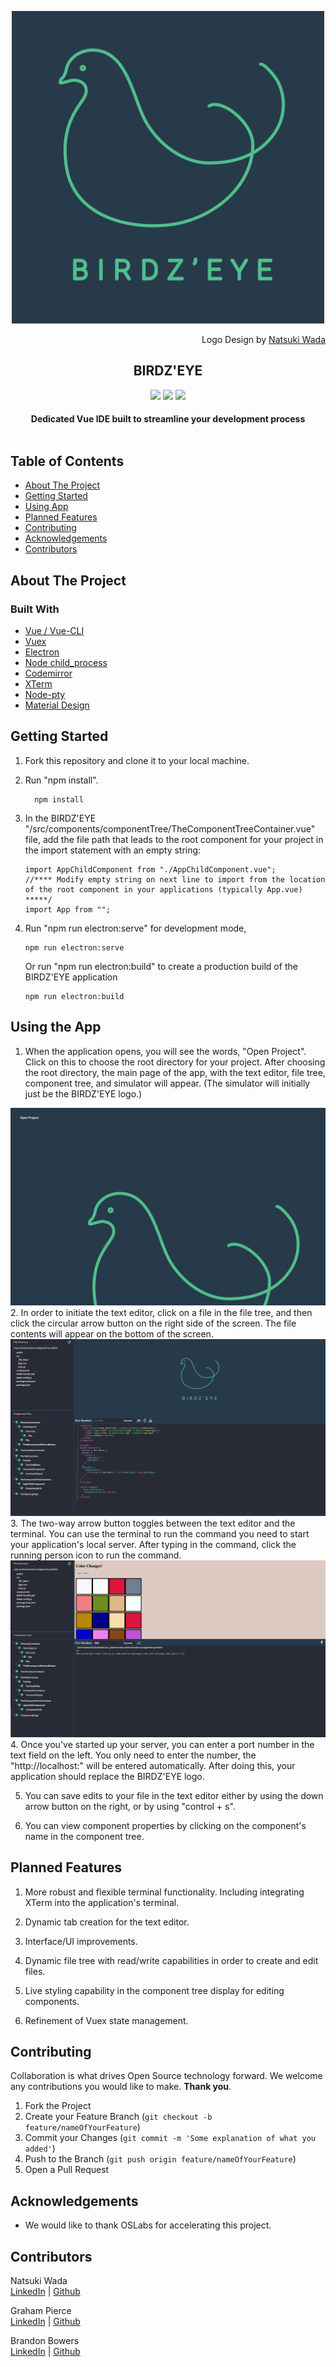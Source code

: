 <p align="center">
 <img src="https://github.com/oslabs-beta/vuety/raw/dev/src/assets/birdzeye.png" alt="BIRDZ'EYE logo" width="500" height="500">
</p>
<p align="right">Logo Design by <a href="https://github.com/wachka06">Natsuki Wada</a></p>
<h2 align="center">BIRDZ'EYE</h2>

<div align="center">
<img src="https://img.shields.io/github/license/oslabs-beta/vuety">
<img src="https://img.shields.io/github/last-commit/oslabs-beta/vuety">
<img src="https://img.shields.io/github/stars/oslabs-beta/vuety?style=social">
</div>

<h4 align="center"> Dedicated Vue IDE built to streamline your development process 
  <br> 
  <br>
</h4>

<!-- ABOUT THE PROJECT -->

## Table of Contents

- [About The Project](#about-the-project)
- [Getting Started](#getting-started)
- [Using App](#using-app)
- [Planned Features](#planned-features)
- [Contributing](#contributing)
- [Acknowledgements](#acknowledgements)
- [Contributors](#contributors)

## About The Project

### Built With

- [Vue / Vue-CLI](https://vuejs.org/)
- [Vuex](https://next.vuex.vuejs.org/)
- [Electron](https://www.electronjs.org/docs)
- [Node child_process](https://nodejs.org/api/child_process.html)
- [Codemirror](https://codemirror.net/)
- [XTerm](https://xtermjs.org/)
- [Node-pty](https://github.com/microsoft/node-pty)
- [Material Design](https://material.io/design)

## Getting Started

1. Fork this repository and clone it to your local machine.
2. Run "npm install".
   ```
     npm install
   ```
3. In the BIRDZ'EYE "/src/components/componentTree/TheComponentTreeContainer.vue" file, add the file path that leads to the root component for your project in the import statement with an empty string:

   ```
   import AppChildComponent from "./AppChildComponent.vue";
   //**** Modify empty string on next line to import from the location of the root component in your applications (typically App.vue) *****/
   import App from "";
   ```

4)  Run "npm run electron:serve" for development mode,

    ```
    npm run electron:serve
    ```

    Or run "npm run electron:build" to create a production build of the BIRDZ'EYE application

    ```
    npm run electron:build
    ```

## Using the App

1.  When the application opens, you will see the words, "Open Project". Click on this to choose the root directory for your project. After choosing the root directory, the main page of the app, with the text editor, file tree, component tree, and simulator will appear. (The simulator will initially just be the BIRDZ'EYE logo.)
<img src="https://github.com/oslabs-beta/vuety/raw/dev/src/assets/opening_page.png" alt="BIRDZ'EYE opening page">
2.  In order to initiate the text editor, click on a file in the file tree, and then click the circular arrow button on the right side of the screen. The file contents will appear on the bottom of the screen.
<img src="https://github.com/oslabs-beta/vuety/raw/dev/src/assets/opening_page2.png" alt="BIRDZ'EYE main page">
3.  The two-way arrow button toggles between the text editor and the terminal. You can use the terminal to run the command you need to start your application's local server. After typing in the command, click the running person icon to run the command.
<img src="https://github.com/oslabs-beta/vuety/raw/dev/src/assets/terminal.png" alt="BIRDZ'EYE terminal">
4.  Once you've started up your server, you can enter a port number in the text field on the left. You only need to enter the number, the "http://localhost:" will be entered automatically. After doing this, your application should replace the BIRDZ'EYE logo.

5.  You can save edits to your file in the text editor either by using the down arrow button on the right, or by using "control + s".

6.  You can view component properties by clicking on the component's name in the component tree.

## Planned Features

1.  More robust and flexible terminal functionality. Including integrating XTerm into the application's terminal.

2.  Dynamic tab creation for the text editor.

3.  Interface/UI improvements.

4.  Dynamic file tree with read/write capabilities in order to create and edit files.

5.  Live styling capability in the component tree display for editing components.

6.  Refinement of Vuex state management.

<!-- CONTRIBUTING -->

## Contributing

Collaboration is what drives Open Source technology forward. We welcome any contributions you would like to make. **Thank you**.

1. Fork the Project
2. Create your Feature Branch (`git checkout -b feature/nameOfYourFeature`)
3. Commit your Changes (`git commit -m 'Some explanation of what you added'`)
4. Push to the Branch (`git push origin feature/nameOfYourFeature`)
5. Open a Pull Request

## Acknowledgements

- We would like to thank OSLabs for accelerating this project.

## Contributors

Natsuki Wada <br />
[LinkedIn](https://www.linkedin.com/in/natsukiwada/) | [Github](https://github.com/wachka06)

Graham Pierce <br />
[LinkedIn](https://www.linkedin.com/in/graham-a-pierce/) | [Github](https://github.com/Takodakko)

Brandon Bowers <br />
[LinkedIn](https://www.linkedin.com/in/brandon-michael-bowers/) | [Github](https://github.com/Brandon-Bowers)
